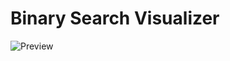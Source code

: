 # Binary Search Visualizer
![Preview](https://cdn.discordapp.com/attachments/1080826997556645919/1084918750417006612/image.png)
